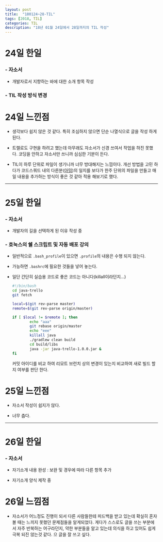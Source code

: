 ```yaml
---
layout: post
title:  "180124~28-TIL"
tags: [2018, TIL]
categories: TIL
description: "18년 01월 24일에서 28일까지의 TIL 작성"
---
```


24일 한일
=========

### - 자소서  

  - 개발자로서 지향하는 바에 대한 소개 항목 작성  

### - TIL 작성 방식 변경

24일 느낀점
==========

- 생각보다 쉽지 않은 것 같다. 특히 조심하지 않으면 단순 나열식으로 글을 작성 하게 된다.  

- 트렐로도 구현을 하려고 했는데 아무래도 자소서가 신경 쓰여서 작업을 하진 못했다. 코딩을 안하고 자소서만 쓰니까 심심한 기분이 든다.  

- TIL이 하루 단위로 파일이 생기니까 너무 방대해지는 느낌이다. 개선 방법을 고민 하다가 코드스쿼드 내의 다른분([아밍](https://github.com/yuaming/study/tree/master/daily))의 일지를 보다가 한주 단위의 파일을 만들고 매일 내용을 추가하는 방식이 좋은 것 같아 적용 해보기로 했다.  

---

25일 한일
=========

### - 자소서  

  - 개발자의 길을 선택하게 된 이유 작성 중  

### - 호눅스의 쉘 스크립트 및 자동 배포 강의  

  - 일반적으로 `.bash_profile`이 있으면 `.profile`의 내용은 수행 되지 않는다.  

  - 가능하면 `.bashrc`에 필요한 것들을 넣어 놓는다.

  - 일단 간단히 실습용 코드로 좋은 코드는 아니다(killall이라던지...)
    ```bash
    #!/bin/bash
    cd java-trello
    git fetch

    local=$(git rev-parse master)
    remote=$(git rev-parse origin/master)

    if [ $local != $remote ]; then
            echo "aaa"
            git rebase origin/master
            echo "eee"
            killall java
            ./gradlew clean build
            cd build/libs
            java -jar java-trello-1.0.0.jar &
    fi
    ```  

    커밋 아이디를 비교 하여 리모트 브런치 상의 변경이 있는지 비교하여 새로 빌드 할지 여부를 판단 한다.  

25일 느낀점
==========

- 자소서 작성이 쉽지가 않다.

- 너무 춥다.  

----

26일 한일
=========

### - 자소서  

- 자기소개 내용 완성 : 보완 및 경우에 따라 다른 항목 추가  

- 자기소개 양식 제작 중  

26일 느낌점
==========

- 자소서가 어느정도 진행이 되서 다른 사람들한테 피드백을 받고 있는데 확실히 혼자 볼 때는 느끼지 못했던 문제점들을 알게되었다. 게다가 스스로도 글을 쓰는 부분에서 자주 반복하는 어구라던지, 약한 부분들을 알고 있는데 의식을 하고 있어도 쉽게 극복 되진 않는것 같다. 으 글을 잘 쓰고 싶다.

